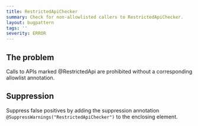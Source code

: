 ```yaml
---
title: RestrictedApiChecker
summary: Check for non-allowlisted callers to RestrictedApiChecker.
layout: bugpattern
tags: ''
severity: ERROR
---
```


<!--
*** AUTO-GENERATED, DO NOT MODIFY ***
To make changes, edit the @BugPattern annotation or the explanation in docs/bugpattern.
-->


## The problem
Calls to APIs marked @RestrictedApi are prohibited without a corresponding
allowlist annotation.

## Suppression
Suppress false positives by adding the suppression annotation `@SuppressWarnings("RestrictedApiChecker")` to the enclosing element.
